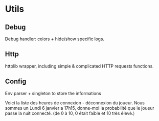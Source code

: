 # Utils
## Debug
Debug handler: colors + hide/show specific logs.

## Http
httplib wrapper, including simple & complicated HTTP requests functions.

## Config
Env parser + singleton to store the informations

Voici la liste des heures de connexion - déconnexion du joueur. Nous sommes un Lundi 6 janvier a 17h15, donne-moi la probabilité que le joueur passe la nuit connecté. (de 0 à 10, 0 était faible et 10 très élevé.)
